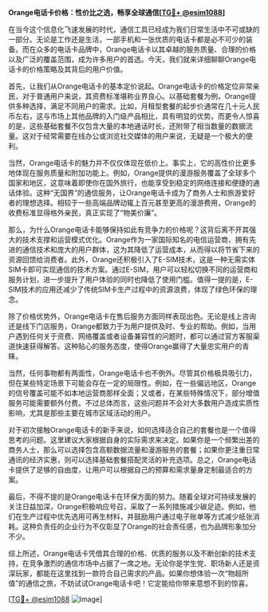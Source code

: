 **Orange电话卡价格：性价比之选，畅享全球通信[[TG💪+ @esim1088](https://t.me/s/esim1088)]**

在当今这个信息化飞速发展的时代，通信工具已经成为我们日常生活中不可或缺的一部分。无论是工作还是生活，一部手机和一张优质的电话卡都是必不可少的装备。而在众多的电话卡品牌中，Orange电话卡以其卓越的服务质量、合理的价格以及广泛的覆盖范围，成为许多用户的首选。今天，我们就来详细聊聊Orange电话卡的价格策略及其背后的用户价值。

首先，让我们从Orange电话卡的基本定价说起。Orange电话卡的价格定位非常亲民，对于普通用户来说，其资费标准堪称业界良心。以基础套餐为例，Orange提供多种选择，满足不同用户的需求。比如，月租型套餐的起步价通常在几十元人民币左右，这与市场上其他品牌的入门级产品相比，具有明显的优势。而更令人惊喜的是，这些基础套餐不仅包含大量的本地通话时长，还附带了相当数量的数据流量。这对于经常需要在线办公或浏览社交媒体的用户来说，无疑是一个极大的便利。

当然，Orange电话卡的魅力并不仅仅体现在低价上。事实上，它的高性价比更多地体现在服务质量和附加功能上。例如，Orange提供的漫游服务覆盖了全球多个国家和地区，这意味着即使你在国外旅行，也能享受到稳定的网络连接和便捷的通话体验。这种“无国界”的通信服务，让Orange电话卡成为了商务人士和旅游爱好者的理想选择。相较于一些高端品牌动辄上百元甚至更高的漫游费用，Orange的收费标准显得格外亲民，真正实现了“物美价廉”。

那么，为什么Orange电话卡能够保持如此有竞争力的价格呢？这背后离不开其强大的技术支撑和运营模式优化。Orange作为一家国际知名的电信运营商，拥有先进的通信技术和庞大的用户群体，这为其降低了运营成本，从而得以将节省下来的资源回馈给消费者。此外，Orange还积极引入了E-SIM技术，这是一种无需实体SIM卡即可实现通信的技术方案。通过E-SIM，用户可以轻松切换不同的运营商和服务计划，进一步提升了用户体验的同时也降低了使用门槛。值得一提的是，E-SIM技术的应用还减少了传统SIM卡生产过程中的资源浪费，体现了绿色环保的理念。

除了价格优势外，Orange电话卡在售后服务方面同样表现出色。无论是线上咨询还是线下门店服务，Orange都致力于为用户提供及时、专业的帮助。例如，当用户遇到任何关于资费、网络覆盖或者设备兼容性的问题时，都可以通过官方客服渠道快速获得解答。这种贴心的服务态度，使得Orange赢得了大量忠实用户的青睐。

当然，任何事物都有两面性，Orange电话卡也不例外。尽管其价格极具吸引力，但在某些特定场景下可能会存在一定的局限性。例如，在一些偏远地区，Orange的信号覆盖可能不如本地运营商那样全面；又或者，在某些特殊情况下，部分增值服务可能需要额外付费。不过总体而言，这些问题并不会对大多数用户造成实质性影响，尤其是那些主要在城市区域活动的用户。

对于初次接触Orange电话卡的新手来说，如何选择适合自己的套餐也是一个值得思考的问题。这里建议大家根据自身的实际需求来决定。如果你是一个频繁出差的商务人士，那么可以选择包含高额数据流量和漫游服务的套餐；如果你更注重日常通讯的经济实惠，则可以选择基础套餐搭配灵活的补充选项。总之，Orange电话卡提供了足够的自由度，让用户可以根据自己的预算和需求量身定制最适合的方案。

最后，不得不提的是Orange电话卡在环保方面的努力。随着全球对可持续发展的关注日益加深，Orange积极响应号召，采取了一系列措施减少碳足迹。例如，他们在生产过程中优先选用可再生材料，并鼓励用户通过电子账单等方式减少纸张消耗。这种负责任的企业行为不仅彰显了Orange的社会责任感，也为品牌形象加分不少。

综上所述，Orange电话卡凭借其合理的价格、优质的服务以及不断创新的技术支持，在竞争激烈的通信市场中占据了一席之地。无论你是学生党、职场新人还是资深玩家，都能在这里找到一款符合自己需求的产品。如果你想体验一次“物超所值”的通信之旅，不妨试试Orange电话卡吧！它定能给你带来意想不到的惊喜。

[[TG💪+ @esim1088](https://t.me/s/esim1088) ![Image](https://i.postimg.cc/4NQfJmqS/Snipaste-2025-05-13-00-14-12.png)]